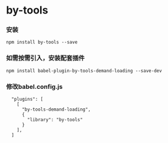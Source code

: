 # by-tools


### 安装
```
npm install by-tools --save
```

### 如需按需引入，安装配套插件
```
npm install babel-plugin-by-tools-demand-loading --save-dev
```

### 修改babel.config.js
```
  "plugins": [
    [
      "by-tools-demand-loading",
      {
        "library": "by-tools"
      }
    ],
  ]
```
